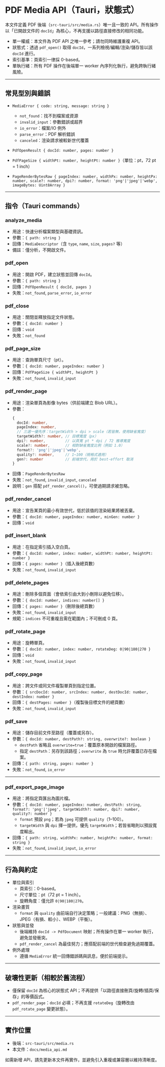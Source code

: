 # PDF Media API（Tauri，狀態式）

本文件定義 PDF 後端（`src-tauri/src/media.rs`）唯一且一致的 API。所有操作以「已開啟文件的 `docId`」為核心，不再支援以路徑直接修改的相同功能。

- 單一權威：本文件為 PDF API 之唯一參考；請勿同時維護重複 API。
- 狀態式：透過 `pdf_open()` 取得 `docId`，一系列檢視/編輯/渲染/儲存皆以該 `docId` 進行。
- 索引基準：頁索引一律採 0-based。
- 單執行緒：所有 PDF 操作在後端單一 worker 內序列化執行，避免跨執行緒風險。

---

## 常見型別與錯誤

- `MediaError { code: string, message: string }`
  - `not_found`：找不到檔案或資源
  - `invalid_input`：參數錯誤或超界
  - `io_error`：檔案/IO 例外
  - `parse_error`：PDF 解析錯誤
  - `canceled`：渲染請求被較新世代覆蓋

- `PdfOpenResult { docId: number, pages: number }`
- `PdfPageSize { widthPt: number, heightPt: number }`（單位：pt，72 pt = 1 inch）
- `PageRenderBytesRaw { pageIndex: number, widthPx: number, heightPx: number, scale?: number, dpi?: number, format: 'png'|'jpeg'|'webp', imageBytes: Uint8Array }`

---

## 指令（Tauri commands）

### analyze_media
- 用途：快速分析檔案類型與基礎資訊。
- 參數：`{ path: string }`
- 回傳：`MediaDescriptor`（含 `type`, `name`, `size`, `pages?` 等）
- 備註：僅分析，不開啟文件。

### pdf_open
- 用途：開啟 PDF，建立狀態並回傳 `docId`。
- 參數：`{ path: string }`
- 回傳：`PdfOpenResult { docId, pages }`
- 失敗：`not_found`, `parse_error`, `io_error`

### pdf_close
- 用途：關閉並釋放指定文件狀態。
- 參數：`{ docId: number }`
- 回傳：`void`
- 失敗：`not_found`

### pdf_page_size
- 用途：查詢單頁尺寸（pt）。
- 參數：`{ docId: number, pageIndex: number }`
- 回傳：`PdfPageSize { widthPt, heightPt }`
- 失敗：`not_found`, `invalid_input`

### pdf_render_page
- 用途：渲染單頁為影像 bytes（供前端建立 Blob URL）。
- 參數：
  ```ts
  {
    docId: number,
    pageIndex: number,
    // 三選一優先序：targetWidth > dpi > scale（若皆無，使用缺省寬度）
    targetWidth?: number, // 目標寬度（px）
    dpi?: number,         // 以頁寬 pt * dpi / 72 推導寬度
    scale?: number,       // 相對缺省寬度比例（例如 1.0）
    format?: 'png'|'jpeg'|'webp',
    quality?: number,     // 1~100（視格式適用）
    gen?: number          // 前端世代，用於 best-effort 取消
  }
  ```
- 回傳：`PageRenderBytesRaw`
- 失敗：`not_found`, `invalid_input`, `canceled`
- 說明：`gen` 搭配 `pdf_render_cancel()`，可使過期請求被忽略。

### pdf_render_cancel
- 用途：宣告某頁的最小有效世代，低於該值的渲染結果將被丟棄。
- 參數：`{ docId: number, pageIndex: number, minGen: number }`
- 回傳：`void`

### pdf_insert_blank
- 用途：在指定索引插入空白頁。
- 參數：`{ docId: number, index: number, widthPt: number, heightPt: number }`
- 回傳：`{ pages: number }`（插入後總頁數）
- 失敗：`not_found`, `invalid_input`

### pdf_delete_pages
- 用途：刪除多個頁面（會依索引由大到小刪除以避免位移）。
- 參數：`{ docId: number, indices: number[] }`
- 回傳：`{ pages: number }`（刪除後總頁數）
- 失敗：`not_found`, `invalid_input`
- 規範：`indices` 不可重複且需在範圍內；不可刪成 0 頁。

### pdf_rotate_page
- 用途：旋轉單頁。
- 參數：`{ docId: number, index: number, rotateDeg: 0|90|180|270 }`
- 回傳：`void`
- 失敗：`not_found`, `invalid_input`

### pdf_copy_page
- 用途：跨文件或同文件複製單頁到指定位置。
- 參數：`{ srcDocId: number, srcIndex: number, destDocId: number, destIndex: number }`
- 回傳：`{ destPages: number }`（複製後目標文件的總頁數）
- 失敗：`not_found`, `invalid_input`

### pdf_save
- 用途：儲存目前文件至路徑（覆蓋或另存）。
- 參數：`{ docId: number, destPath?: string, overwrite?: boolean }`
  - `destPath` 省略且 `overwrite=true`：覆蓋原本開啟的檔案路徑。
  - 指定 `destPath`：另存到該路徑；`overwrite` 為 `true` 時允許覆蓋已存在檔案。
- 回傳：`{ path: string, pages: number }`
- 失敗：`not_found`, `io_error`

---

### pdf_export_page_image
- 用途：將指定頁匯出為圖片檔。
- 參數：`{ docId: number, pageIndex: number, destPath: string, format?: 'png'|'jpeg', targetWidth?: number, dpi?: number, quality?: number }`
  - `format` 預設 `png`；若為 `jpeg` 可提供 `quality`（1–100）。
  - `targetWidth` 與 `dpi` 擇一提供，優先 `targetWidth`；若皆省略則以預設寬度輸出。
- 回傳：`{ path: string, widthPx: number, heightPx: number, format: string }`
- 失敗：`not_found`, `invalid_input`, `io_error`

---

## 行為與約定

- 單位與索引
  - 頁索引：0-based。
  - 尺寸單位：pt（72 pt = 1 inch）。
  - 旋轉角度：僅允許 `0|90|180|270`。
- 渲染畫質
  - `format` 與 `quality` 由前端自行決定策略；一般建議：PNG（無損）、JPEG（有損、較小）、WEBP（平衡）。
- 狀態與並發
  - 後端維持 `docId -> PdfDocument` 映射；所有操作在單一 worker 執行，避免並發衝突。
  - `pdf_render_cancel` 為最佳努力；應搭配前端的世代檢查避免過期覆蓋。
- 例外處理
  - 遵循 `MediaError` 統一回傳錯誤碼與訊息，便於前端提示。

---

## 破壞性更新（相較於舊流程）

- 僅保留 `docId` 為核心的狀態式 API；不再提供「以路徑直接刪頁/旋轉/插頁/保存」的等價函式。
- `pdf_render_page`：`docId` 必填；不再支援 `rotateDeg`（旋轉改由 `pdf_rotate_page` 變更狀態）。

---

## 實作位置

- 後端：`src-tauri/src/media.rs`
- 本文件：`docs/media_api.md`

如需新增 API，請先更新本文件再實作，並避免引入重複或兼容層以維持清晰度。
